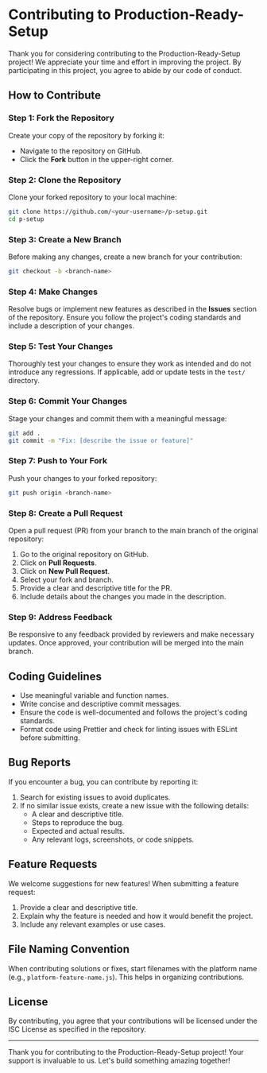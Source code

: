 # Contributing to Production-Ready-Setup

Thank you for considering contributing to the Production-Ready-Setup project! We appreciate your time and effort in improving the project. By participating in this project, you agree to abide by our code of conduct.

## How to Contribute

### Step 1: Fork the Repository
Create your copy of the repository by forking it:

- Navigate to the repository on GitHub.
- Click the **Fork** button in the upper-right corner.

### Step 2: Clone the Repository
Clone your forked repository to your local machine:

```bash
git clone https://github.com/<your-username>/p-setup.git
cd p-setup
```

### Step 3: Create a New Branch
Before making any changes, create a new branch for your contribution:

```bash
git checkout -b <branch-name>
```

### Step 4: Make Changes
Resolve bugs or implement new features as described in the **Issues** section of the repository. Ensure you follow the project's coding standards and include a description of your changes.

### Step 5: Test Your Changes
Thoroughly test your changes to ensure they work as intended and do not introduce any regressions. If applicable, add or update tests in the `test/` directory.

### Step 6: Commit Your Changes
Stage your changes and commit them with a meaningful message:

```bash
git add .
git commit -m "Fix: [describe the issue or feature]"
```

### Step 7: Push to Your Fork
Push your changes to your forked repository:

```bash
git push origin <branch-name>
```

### Step 8: Create a Pull Request
Open a pull request (PR) from your branch to the main branch of the original repository:

1. Go to the original repository on GitHub.
2. Click on **Pull Requests**.
3. Click on **New Pull Request**.
4. Select your fork and branch.
5. Provide a clear and descriptive title for the PR.
6. Include details about the changes you made in the description.

### Step 9: Address Feedback
Be responsive to any feedback provided by reviewers and make necessary updates. Once approved, your contribution will be merged into the main branch.

## Coding Guidelines

- Use meaningful variable and function names.
- Write concise and descriptive commit messages.
- Ensure the code is well-documented and follows the project's coding standards.
- Format code using Prettier and check for linting issues with ESLint before submitting.

## Bug Reports

If you encounter a bug, you can contribute by reporting it:

1. Search for existing issues to avoid duplicates.
2. If no similar issue exists, create a new issue with the following details:
   - A clear and descriptive title.
   - Steps to reproduce the bug.
   - Expected and actual results.
   - Any relevant logs, screenshots, or code snippets.

## Feature Requests

We welcome suggestions for new features! When submitting a feature request:

1. Provide a clear and descriptive title.
2. Explain why the feature is needed and how it would benefit the project.
3. Include any relevant examples or use cases.

## File Naming Convention

When contributing solutions or fixes, start filenames with the platform name (e.g., `platform-feature-name.js`). This helps in organizing contributions.

## License

By contributing, you agree that your contributions will be licensed under the ISC License as specified in the repository.

---

Thank you for contributing to the Production-Ready-Setup project! Your support is invaluable to us. Let's build something amazing together!

